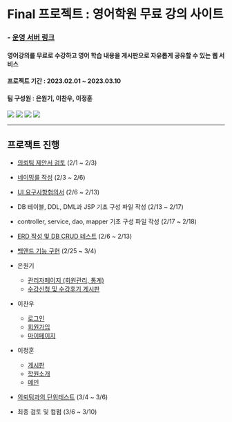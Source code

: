 # Final 프로젝트 : 영어학원 무료 강의 사이트
### - [운영 서버 링크](http://final-springboots-aictc.run.goorm.io/main)

#### 영어강의를 무료로 수강하고 영어 학습 내용을 게시판으로 자유롭게 공유할 수 있는 웹 서비스

#### 프로젝트 기간 : 2023.02.01 ~ 2023.03.10

#### 팀 구성원 : 은원기, 이찬우, 이정훈

 <img src="https://img.shields.io/badge/Spring-6DB33F?style=flat&logo=Spring&logoColor=white"/> <img src="https://img.shields.io/badge/MySQL-4479A1?style=flat&logo=MySQL&logoColor=white"/> <img src="https://img.shields.io/badge/JavaScript-F7DF1E?style=flat&logo=JavaScript&logoColor=white"/> <img src="https://img.shields.io/badge/Bootstrap-7952B3?style=flat&logo=Bootstrap&logoColor=white"/>
<br>
<hr>

## 프로잭트 진행
- [의뢰팀 제안서 검토]() (2/1 ~ 2/3)

- [네이밍룰 작성]() (2/3  ~ 2/6)

- [UI 요구사항협의서]() (2/6  ~ 2/13)

- DB 테이블, DDL, DML과 JSP 기초 구성 파일 작성 (2/13 ~ 2/17)

- controller, service, dao, mapper 기초 구성 파일 작성 (2/17 ~ 2/18)

- [ERD 작성 및 DB CRUD 테스트](./DataBases/table_schemas/integration_ERD.png) (2/6  ~ 2/13)

- [백앤드 기능 구현]() (2/25 ~ 3/4)
- 은원기
  - [관리자페이지 (회원관리, 통계)](../final_springboots/src/main/java/eunjunglee/final_springboots/controller/AdminController.java)
  - [수강신청 및 수강후기 게시판](../final_springboots/src/main/java/eunjunglee/final_springboots/controller/LectureController.java)

- 이찬우
  - [로그인](../final_springboots/docs/htmls/main.html)
  - [회원가입](../final_springboots/docs/htmls/lecture_signup.html)
  - [마이페이지](../final_springboots/docs/htmls/mypage_Lecture.html)


- 이정훈
  - [게시판](../final_springboots/docs/htmls/main.html)
  - [학원소개](../final_springboots/docs/htmls/lecture_signup.html)
  - [메인](../final_springboots/docs/htmls/mypage_Lecture.html)


- [의뢰팀과의 단위테스트]() (3/4  ~ 3/6)

- 최종 검토 및 컴펌 (3/6  ~ 3/10)
